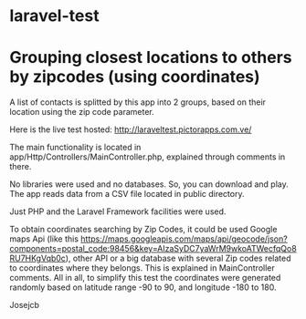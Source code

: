 # laravel-test
# Grouping closest locations to others by zipcodes (using coordinates)

A list of contacts is splitted by this app into 2 groups, based on their location using the zip code parameter. 

Here is the live test hosted: http://laraveltest.pictorapps.com.ve/

The main functionality is located in app/Http/Controllers/MainController.php, explained through comments in there.

No libraries were used and no databases. So, you can download and play. The app reads data from a CSV file located in public directory.

Just PHP and the Laravel Framework facilities were used.

To obtain coordinates searching by Zip Codes, it could be used Google maps Api (like this  https://maps.googleapis.com/maps/api/geocode/json?components=postal_code:98456&key=AIzaSyDC7yaWrM9wkoATWecfqQo8RU7HKgVqb0c), other API or a big database with several Zip codes related to coordinates where they belongs. This is explained in MainController comments. All in all, to simplify this test the coordinates were generated randomly based on latitude range -90 to 90, and longitude -180 to 180.

Josejcb
